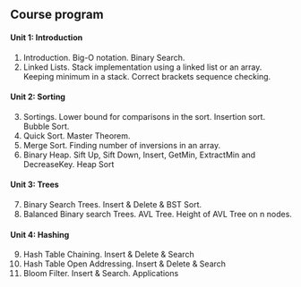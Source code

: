 ## Course program

#### Unit 1: Introduction
1. Introduction. Big-O notation. Binary Search. 
2. Linked Lists. Stack implementation using a linked list or an array. Keeping minimum in a stack. Correct brackets sequence checking.

#### Unit 2: Sorting
3. Sortings. Lower bound for comparisons in the sort. Insertion sort. Bubble Sort. 
4. Quick Sort. Master Theorem.
5. Merge Sort. Finding number of inversions in an array.
6. Binary Heap. Sift Up, Sift Down, Insert, GetMin, ExtractMin and DecreaseKey. Heap Sort

#### Unit 3: Trees
7. Binary Search Trees. Insert & Delete & BST Sort.
8. Balanced Binary search Trees. AVL Tree. Height of AVL Tree on n nodes.

#### Unit 4: Hashing 
9. Hash Table Chaining. Insert & Delete & Search
10. Hash Table Open Addressing. Insert & Delete & Search
11. Bloom Filter. Insert & Search. Applications

